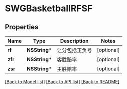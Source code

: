 # SWGBasketballRFSF

## Properties
Name | Type | Description | Notes
------------ | ------------- | ------------- | -------------
**rf** | **NSString*** | 让分包括正负号 | [optional] 
**zfr** | **NSString*** | 客胜赔率 | [optional] 
**zsr** | **NSString*** | 主胜赔率 | [optional] 

[[Back to Model list]](../README.md#documentation-for-models) [[Back to API list]](../README.md#documentation-for-api-endpoints) [[Back to README]](../README.md)


